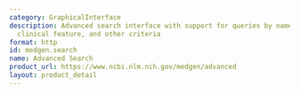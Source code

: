 ```yaml
---
category: GraphicalInterface
description: Advanced search interface with support for queries by name, related gene,
  clinical feature, and other criteria
format: http
id: medgen.search
name: Advanced Search
product_url: https://www.ncbi.nlm.nih.gov/medgen/advanced
layout: product_detail
---
```

